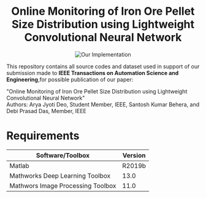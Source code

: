 <div align="center">
  
# Online Monitoring of Iron Ore Pellet Size Distribution using Lightweight Convolutional Neural Network
 
![Our Implementation](https://github.com/aryadeo/Pellet_Size_Distribution/blob/main/gif_for_demo.gif)
  
</div align="left">  

This repository contains all source codes and dataset used in support of our submission made to **IEEE Transactions on Automation Science and Engineering**,for possible publication of our paper:

"Online Monitoring of Iron Ore Pellet Size Distribution using Lightweight Convolutional Neural Network"<br/>Authors: Arya Jyoti Deo, Student Member, IEEE, Santosh Kumar Behera, and Debi Prasad Das, Member, IEEE

# Requirements

| Software/Toolbox   |  Version   |
| -----------------   | --------    |
|Matlab| R2019b|
|Mathworks Deep Learning Toolbox|13.0|
|Mathwors Image Processing Toolbox|11.0|
